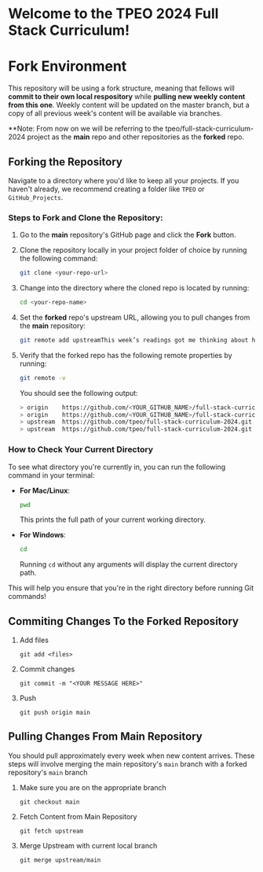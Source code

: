 # Welcome to the TPEO 2024 Full Stack Curriculum!

# Fork Environment
This repository will be using a fork structure, meaning that fellows will **commit to their own local respository** while **pulling new weekly content from this one**. Weekly content will be updated on the master branch, but a copy of all previous week's content will be available via branches.

**Note: From now on we will be referring to the tpeo/full-stack-curriculum-2024 project as the **main** repo and other repositories as the **forked** repo. 
## Forking the Repository 

Navigate to a directory where you'd like to keep all your projects. If you haven't already, we recommend creating a folder like `TPEO` or `GitHub_Projects`.

### Steps to Fork and Clone the Repository:

1. Go to the **main** repository's GitHub page and click the **Fork** button.

2. Clone the repository locally in your project folder of choice by running the following command:
    ```bash
    git clone <your-repo-url>
    ```

3. Change into the directory where the cloned repo is located by running:
    ```bash
    cd <your-repo-name>
    ```

4. Set the **forked** repo's upstream URL, allowing you to pull changes from the **main** repository:
    ```bash
    git remote add upstreamThis week’s readings got me thinking about how ancient civilizations saw the cosmos and how much it shaped their lives. I found it interesting in *The Human Cosmos* how people didn’t just see the stars as far-off objects, but as things that directly impacted their everyday lives, like farming and even how they built cities. Hendel’s translation of Genesis 1-11 also gave me a new way to look at the creation story—it made me think more about the symbolism and its structure. Halpern’s article on “The Assyrian Astronomy of Genesis 1” was super interesting, especially the connections between the Bible’s creation story and ancient Assyrian ideas. I’ll admit, though, that the astronomy parts were a bit tricky for me since they were a bit outside my comfort zone.
    ```

5. Verify that the forked repo has the following remote properties by running:
    ```bash
    git remote -v
    ```

    You should see the following output:
    ```bash
    > origin    https://github.com/<YOUR_GITHUB_NAME>/full-stack-curriculum-2024.git (fetch)
    > origin    https://github.com/<YOUR_GITHUB_NAME>/full-stack-curriculum-2024.git (push)
    > upstream  https://github.com/tpeo/full-stack-curriculum-2024.git (fetch)
    > upstream  https://github.com/tpeo/full-stack-curriculum-2024.git (push)
    ```

### How to Check Your Current Directory

To see what directory you're currently in, you can run the following command in your terminal:

- **For Mac/Linux**:
    ```bash
    pwd
    ```
    This prints the full path of your current working directory.

- **For Windows**:
    ```bash
    cd
    ```
    Running `cd` without any arguments will display the current directory path.

This will help you ensure that you're in the right directory before running Git commands! 

## Commiting Changes To the Forked Repository

1. Add files 
    ``` 
    git add <files> 
    ``` 
2. Commit changes
    ```
    git commit -m "<YOUR MESSAGE HERE>"
    ```
3. Push
    ```
    git push origin main 
    ```
## Pulling Changes From Main Repository
You should pull approximately every week when new content arrives. These steps will involve merging the main repository's ```main``` branch with a forked repository's ```main``` branch 
1. Make sure you are on the appropriate branch
    ```
    git checkout main  
    ```
2. Fetch Content from Main Repository
    ```
    git fetch upstream
    ```
3. Merge Upstream with current local branch
    ```
    git merge upstream/main
    ```
